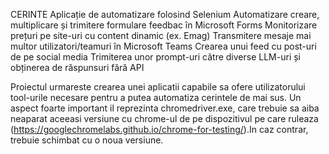 CERINTE
Aplicație de automatizare folosind Selenium
    Automatizare creare, multiplicare și trimitere formulare feedbac în Microsoft Forms
    Monitorizare prețuri pe site-uri cu content dinamic (ex. Emag)
    Transmitere mesaje mai multor utilizatori/teamuri în Microsoft Teams
    Crearea unui feed cu post-uri de pe social media
    Trimiterea unor prompt-uri către diverse LLM-uri și obținerea de răspunsuri fără API


Proiectul urmareste crearea unei aplicatii capabile sa ofere utilizatorului tool-urile necesare pentru a putea automatiza cerintele de mai sus.
Un aspect foarte important il reprezinta chromedriver.exe, care trebuie sa aiba neaparat aceeasi versiune cu chrome-ul de pe dispozitivul pe care ruleaza (https://googlechromelabs.github.io/chrome-for-testing/).In caz contrar, trebuie schimbat cu o noua versiune.


